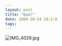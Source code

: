 ```yaml
---
layout: post
title: "boo!"
date: 2004-10-24 18:2:0
tags: 
---
```





![IMG_4029.jpg][1]




   [1]: http://2.bp.blogspot.com/-GqD4pHc4pI8/Tn0PyMeaVpI/AAAAAAAAAIU/S8pub3Zd_6w/s320/IMG_4029.jpg
